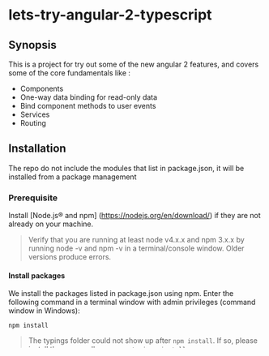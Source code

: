 # lets-try-angular-2-typescript

## Synopsis
This is a project for try out some of the new angular 2 features, and covers some of  the core fundamentals like :
  - Components
  - One-way data binding for read-only data
  - Bind component methods to user events
  - Services
  - Routing
  
## Installation
The repo do not include the modules that list in package.json, it will be installed from a package management
### Prerequisite
Install [Node.js® and npm] (https://nodejs.org/en/download/) if they are not already on your machine.
> Verify that you are running at least node v4.x.x and npm 3.x.x by running node -v and npm -v in a terminal/console window. Older versions produce errors.

#### Install packages

We install the packages listed in package.json using npm. Enter the following command in a terminal window with admin privileges (command window in Windows):

`npm install`

> The typings folder could not show up after `npm install`. If so, please install them manually. 
`npm run typings install`

## Testing

### Unit tests

We write our tests with the Jasmine test framework, in order to run its enter the following command.

`npm test`
